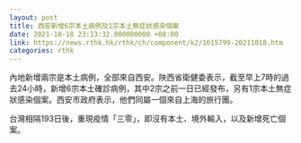 ```yaml
---
layout: post
title: 西安新增6宗本土病例及1宗本土無症狀感染個案
date: 2021-10-18 23:13:32.000000000 +08:00
link: https://news.rthk.hk/rthk/ch/component/k2/1615799-20211018.htm
categories: rthk
---
```


內地新增兩宗是本土病例，全部來自西安。陜西省衛健委表示，截至早上7時的過去24小時，新增6宗本土確診病例，其中2宗之前一日已經發布，另有1宗本土無症狀感染個案。西安市政府表示，他們同屬一個來自上海的旅行團。

台灣相隔193日後，重現疫情「三零」，即沒有本土、境外輸入，以及新增死亡個案。
